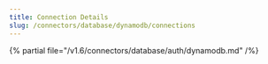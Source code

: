 ```yaml
---
title: Connection Details
slug: /connectors/database/dynamodb/connections
---
```


{% partial file="/v1.6/connectors/database/auth/dynamodb.md" /%}